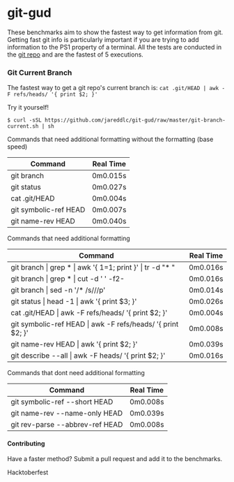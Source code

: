 # git-gud
These benchmarks aim to show the fastest way to get information from git. Getting fast git info is particularly important if you are trying to add information to the PS1 property of a terminal. All the tests are conducted in the [git repo](https://github.com/git/git) and are the fastest of 5 executions.

### Git Current Branch
The fastest way to get a git repo's current branch is: `cat .git/HEAD | awk -F refs/heads/ '{ print $2; }'`


Try it yourself!
```
$ curl -sSL https://github.com/jareddlc/git-gud/raw/master/git-branch-current.sh | sh
```

Commands that need additional formatting without the formatting (base speed)

| Command               | Real Time |
| --------------------- |:---------:|
| git branch            | 0m0.015s  |
| git status            | 0m0.027s  |
| cat .git/HEAD         | 0m0.004s  |
| git symbolic-ref HEAD | 0m0.007s  |
| git name-rev HEAD     | 0m0.040s  |

Commands that need additional formatting

| Command                                                         | Real Time |
| --------------------------------------------------------------- |:---------:|
| git branch \| grep \* \| awk '{ $1=$1; print }' \| tr -d \"* \" | 0m0.016s  |
| git branch \| grep \* \| cut -d ' ' -f2-                        | 0m0.016s  |
| git branch \| sed -n '/\* /s///p'                               | 0m0.014s  |
| git status \| head -1 \| awk '{ print $3; }'                    | 0m0.026s  |
| cat .git/HEAD \| awk -F refs/heads/ '{ print $2; }'             | 0m0.004s  |
| git symbolic-ref HEAD \| awk -F refs/heads/ '{ print $2; }'     | 0m0.008s  |
| git name-rev HEAD \| awk '{ print $2; }'                        | 0m0.039s  |
| git describe --all \| awk -F heads/ '{ print $2; }'             | 0m0.016s  |

Commands that dont need additional formatting

| Command                         | Real Time |
| ------------------------------- |:---------:|
| git symbolic-ref --short HEAD   | 0m0.008s  |
| git name-rev --name-only HEAD   | 0m0.039s  |
| git rev-parse --abbrev-ref HEAD | 0m0.008s  |

#### Contributing

Have a faster method? Submit a pull request and add it to the benchmarks.

Hacktoberfest
